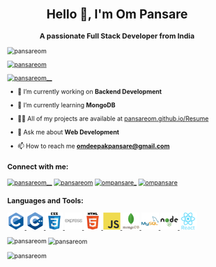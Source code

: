 <h1 align="center">Hello 👋, I'm Om Pansare</h1>
<h3 align="center">A passionate Full Stack Developer from India</h3>

<p align="left"> <img src="https://komarev.com/ghpvc/?username=pansareom&label=Profile%20views&color=0e75b6&style=flat" alt="pansareom" /> </p>

<p align="left"> <a href="https://github.com/ryo-ma/github-profile-trophy"><img src="https://github-profile-trophy.vercel.app/?username=pansareom" alt="pansareom" /></a> </p>

<p align="left"> <a href="https://twitter.com/pansareom__" target="blank"><img src="https://img.shields.io/twitter/follow/pansareom__?logo=twitter&style=for-the-badge" alt="pansareom__" /></a> </p>

- 🔭 I’m currently working on **Backend Development**

- 🌱 I’m currently learning **MongoDB**

- 👨‍💻 All of my projects are available at [pansareom.github.io/Resume](pansareom.github.io/Resume)

- 💬 Ask me about **Web Development**

- 📫 How to reach me **omdeepakpansare@gmail.com**

<h3 align="left">Connect with me:</h3>
<p align="left">
<a href="https://twitter.com/pansareom__" target="blank"><img align="center" src="https://raw.githubusercontent.com/rahuldkjain/github-profile-readme-generator/master/src/images/icons/Social/twitter.svg" alt="pansareom__" height="30" width="40" /></a>
<a href="https://linkedin.com/in/pansareom" target="blank"><img align="center" src="https://raw.githubusercontent.com/rahuldkjain/github-profile-readme-generator/master/src/images/icons/Social/linked-in-alt.svg" alt="pansareom" height="30" width="40" /></a>
<a href="https://instagram.com/ompansare_" target="blank"><img align="center" src="https://raw.githubusercontent.com/rahuldkjain/github-profile-readme-generator/master/src/images/icons/Social/instagram.svg" alt="ompansare_" height="30" width="40" /></a>
<a href="https://www.hackerrank.com/ompansare" target="blank"><img align="center" src="https://raw.githubusercontent.com/rahuldkjain/github-profile-readme-generator/master/src/images/icons/Social/hackerrank.svg" alt="ompansare" height="30" width="40" /></a>
</p>

<h3 align="left">Languages and Tools:</h3>
<p align="left"> <a href="https://www.cprogramming.com/" target="_blank" rel="noreferrer"> <img src="https://raw.githubusercontent.com/devicons/devicon/master/icons/c/c-original.svg" alt="c" width="40" height="40"/> </a> <a href="https://www.w3schools.com/cpp/" target="_blank" rel="noreferrer"> <img src="https://raw.githubusercontent.com/devicons/devicon/master/icons/cplusplus/cplusplus-original.svg" alt="cplusplus" width="40" height="40"/> </a> <a href="https://www.w3schools.com/css/" target="_blank" rel="noreferrer"> <img src="https://raw.githubusercontent.com/devicons/devicon/master/icons/css3/css3-original-wordmark.svg" alt="css3" width="40" height="40"/> </a> <a href="https://expressjs.com" target="_blank" rel="noreferrer"> <img src="https://raw.githubusercontent.com/devicons/devicon/master/icons/express/express-original-wordmark.svg" alt="express" width="40" height="40"/> </a> <a href="https://www.w3.org/html/" target="_blank" rel="noreferrer"> <img src="https://raw.githubusercontent.com/devicons/devicon/master/icons/html5/html5-original-wordmark.svg" alt="html5" width="40" height="40"/> </a> <a href="https://developer.mozilla.org/en-US/docs/Web/JavaScript" target="_blank" rel="noreferrer"> <img src="https://raw.githubusercontent.com/devicons/devicon/master/icons/javascript/javascript-original.svg" alt="javascript" width="40" height="40"/> </a> <a href="https://www.mongodb.com/" target="_blank" rel="noreferrer"> <img src="https://raw.githubusercontent.com/devicons/devicon/master/icons/mongodb/mongodb-original-wordmark.svg" alt="mongodb" width="40" height="40"/> </a> <a href="https://www.mysql.com/" target="_blank" rel="noreferrer"> <img src="https://raw.githubusercontent.com/devicons/devicon/master/icons/mysql/mysql-original-wordmark.svg" alt="mysql" width="40" height="40"/> </a> <a href="https://nodejs.org" target="_blank" rel="noreferrer"> <img src="https://raw.githubusercontent.com/devicons/devicon/master/icons/nodejs/nodejs-original-wordmark.svg" alt="nodejs" width="40" height="40"/> </a> <a href="https://reactjs.org/" target="_blank" rel="noreferrer"> <img src="https://raw.githubusercontent.com/devicons/devicon/master/icons/react/react-original-wordmark.svg" alt="react" width="40" height="40"/> </a> </p>

<p><img align="left" src="https://github-readme-stats.vercel.app/api/top-langs?username=pansareom&show_icons=true&locale=en&layout=compact" alt="pansareom" /></p>

<p>&nbsp;<img align="center" src="https://github-readme-stats.vercel.app/api?username=pansareom&show_icons=true&locale=en" alt="pansareom" /></p>

<p><img align="center" src="https://github-readme-streak-stats.herokuapp.com/?user=pansareom&" alt="pansareom" /></p>
